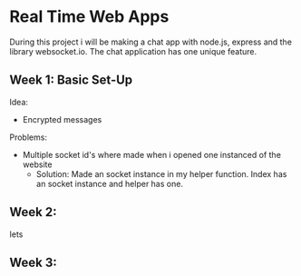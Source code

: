 # Real Time Web Apps
During this project i will be making a chat app with node.js, express and the library websocket.io. The chat application has one unique feature.

## Week 1: Basic Set-Up
Idea:
*   Encrypted messages

Problems: 
*   Multiple socket id's where made when i opened one instanced of the website
    *   Solution: Made an socket instance in my helper function. Index has an socket instance and helper has one. 

## Week 2:
Iets

## Week 3:   
